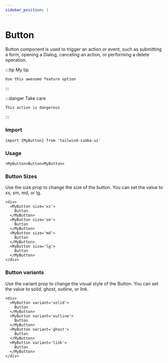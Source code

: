 ```yaml
---
sidebar_position: 1
---
```


# Button

Button component is used to trigger an action or event, such as submitting a form, opening a Dialog, canceling an action, or performing a delete operation.

:::tip My tip

    Use this awesome feature option

:::

:::danger Take care

    This action is dangerous

:::

### Import

```
import {MyButton} from 'tailwind-simba-ui'
```

### Usage

<!-- insert button example here -->

```
<MyButton>Button<MyButton>
```

### Button Sizes

Use the size prop to change the size of the button. You can set the value to xs, sm, md, or lg.

<!-- insert button example here -->

```
<div>
  <MyButton size='xs'>
    Button
  </MyButton>
  <MyButton size='sm'>
    Button
  </MyButton>
  <MyButton size='md'>
    Button
  </MyButton>
  <MyButton size='lg'>
    Button
  </MyButton>
</div>
```

### Button variants

Use the variant prop to change the visual style of the Button. You can set the value to solid, ghost, outline, or link.

```
<div>
  <MyButton variant='solid'>
    Button
  </MyButton>
  <MyButton variant='outline'>
    Button
  </MyButton>
  <MyButton variant='ghost'>
    Button
  </MyButton>
  <MyButton variant='link'>
    Button
  </MyButton>
</div>
```
